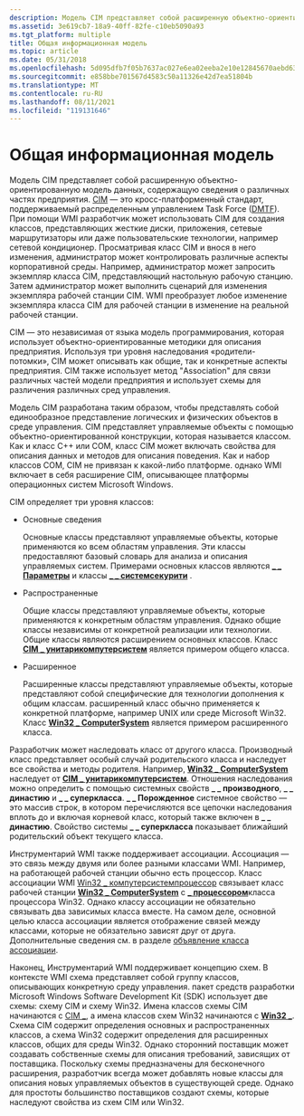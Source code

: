 ```yaml
---
description: Модель CIM представляет собой расширенную объектно-ориентированную модель данных, содержащую сведения о различных частях предприятия.
ms.assetid: 3e619cb7-18a9-40ff-82fe-c10eb5090a93
ms.tgt_platform: multiple
title: Общая информационная модель
ms.topic: article
ms.date: 05/31/2018
ms.openlocfilehash: 5d095dfb7f05b7637ac027e6ea02eeba2e10e12845670aebd635e50e8c3265fa
ms.sourcegitcommit: e858bbe701567d4583c50a11326e42d7ea51804b
ms.translationtype: MT
ms.contentlocale: ru-RU
ms.lasthandoff: 08/11/2021
ms.locfileid: "119131646"
---
```

# <a name="common-information-model"></a>Общая информационная модель

Модель CIM представляет собой расширенную объектно-ориентированную модель данных, содержащую сведения о различных частях предприятия. [CIM](https://www.dmtf.org/standards/cim) — это кросс-платформенный стандарт, поддерживаемый распределенным управлением Task Force ([DMTF](https://www.dmtf.org/)). При помощи WMI разработчик может использовать CIM для создания классов, представляющих жесткие диски, приложения, сетевые маршрутизаторы или даже пользовательские технологии, например сетевой кондиционер. Просматривая класс CIM и внося в него изменения, администратор может контролировать различные аспекты корпоративной среды. Например, администратор может запросить экземпляр класса CIM, представляющий настольную рабочую станцию. Затем администратор может выполнить сценарий для изменения экземпляра рабочей станции CIM. WMI преобразует любое изменение экземпляра класса CIM для рабочей станции в изменение на реальной рабочей станции.

CIM — это независимая от языка модель программирования, которая использует объектно-ориентированные методики для описания предприятия. Используя три уровня наследования «родители-потомки», CIM может описывать как общие, так и конкретные аспекты предприятия. CIM также использует метод "Association" для связи различных частей модели предприятия и использует схемы для различения различных сред управления.

Модель CIM разработана таким образом, чтобы представлять собой единообразное представление логических и физических объектов в среде управления. CIM представляет управляемые объекты с помощью объектно-ориентированной конструкции, которая называется классом. Как и класс C++ или COM, класс CIM может включать свойства для описания данных и методов для описания поведения. Как и набор классов COM, CIM не привязан к какой-либо платформе. однако WMI включает в себя расширение CIM, описывающее платформы операционных систем Microsoft Windows.

CIM определяет три уровня классов:

-   Основные сведения

    Основные классы представляют управляемые объекты, которые применяются ко всем областям управления. Эти классы предоставляют базовый словарь для анализа и описания управляемых систем. Примерами основных классов являются [**\_ \_ Параметры**](--parameters.md) и классы [**\_ \_ системсекурити**](--systemsecurity.md) .

-   Распространенные

    Общие классы представляют управляемые объекты, которые применяются к конкретным областям управления. Однако общие классы независимы от конкретной реализации или технологии. Общие классы являются расширением основных классов. Класс [**CIM \_ унитарикомпутерсистем**](/windows/desktop/CIMWin32Prov/cim-unitarycomputersystem) является примером общего класса.

-   Расширенное

    Расширенные классы представляют управляемые объекты, которые представляют собой специфические для технологии дополнения к общим классам. расширенный класс обычно применяется к конкретной платформе, например UNIX или среде Microsoft Win32. Класс [**Win32 \_ ComputerSystem**](/windows/desktop/CIMWin32Prov/win32-computersystem) является примером расширенного класса.

Разработчик может наследовать класс от другого класса. Производный класс представляет особый случай родительского класса и наследует все свойства и методы родителя. Например, [**Win32 \_ ComputerSystem**](/windows/desktop/CIMWin32Prov/win32-computersystem) наследует от [**CIM \_ унитарикомпутерсистем**](/windows/desktop/CIMWin32Prov/cim-unitarycomputersystem). Отношения наследования можно определить с помощью системных свойств **\_ \_ производного**, **\_ \_ династию** и **\_ \_ суперкласса**. **\_ \_ Порожденное** системное свойство — это массив строк, в котором перечисляются все цепочки наследования вплоть до и включая корневой класс, который также включен в **\_ \_ династию**. Свойство системы **\_ \_ суперкласса** показывает ближайший родительский объект текущего класса.

Инструментарий WMI также поддерживает ассоциации. Ассоциация — это связь между двумя или более разными классами WMI. Например, на работающей рабочей станции обычно есть процессор. Класс ассоциации WMI [Win32 \_ компутерсистемпроцессор](/windows/desktop/CIMWin32Prov/win32-computersystemprocessor) связывает класс рабочей станции [**Win32 \_ ComputerSystem**](/windows/desktop/CIMWin32Prov/win32-computersystem) с [**\_ процессором**](/windows/desktop/CIMWin32Prov/win32-processor)класса процессора Win32. Однако классу ассоциации не обязательно связывать два зависимых класса вместе. На самом деле, основной целью класса ассоциации является отображение связей между классами, которые не обязательно зависят друг от друга. Дополнительные сведения см. в разделе [объявление класса ассоциации](declaring-an-association-class.md).

Наконец, Инструментарий WMI поддерживает концепцию схем. В контексте WMI схема представляет собой группу классов, описывающих конкретную среду управления. пакет средств разработки Microsoft Windows Software Development Kit (SDK) использует две схемы: схему CIM и схему Win32. Имена классов схемы CIM начинаются с [CIM \_](cimclas.md), а имена классов схем Win32 начинаются с [**Win32 \_**](/windows/desktop/CIMWin32Prov/win32-provider). Схема CIM содержит определения основных и распространенных классов, а схема Win32 содержит определения для расширенных классов, общих для среды Win32. Однако сторонний поставщик может создавать собственные схемы для описания требований, зависящих от поставщика. Поскольку схемы предназначены для бесконечного расширения, разработчик всегда может добавлять новые классы для описания новых управляемых объектов в существующей среде. Однако для простоты большинство поставщиков создают схемы, которые наследуют свойства из схем CIM или Win32.

 

 
